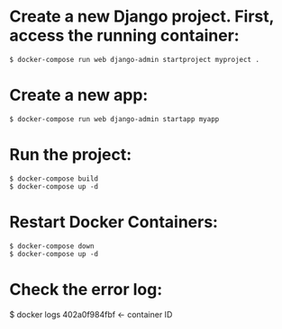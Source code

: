 # Create a new Django project. First, access the running container:
    $ docker-compose run web django-admin startproject myproject .

# Create a new app:
    $ docker-compose run web django-admin startapp myapp

# Run the project:
    $ docker-compose build
    $ docker-compose up -d

# Restart Docker Containers:
    $ docker-compose down
    $ docker-compose up -d
    
# Check the error log:
  $ docker logs 402a0f984fbf <- container ID
